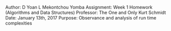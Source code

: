 Author: D Yoan L Mekontchou Yomba
Assignment: Week 1 Homework (Algorithms and Data Structures)
Professor: The One and Only Kurt Schmidt
Date: January 13th, 2017
Purpose: Observance and analysis of run time complexities
